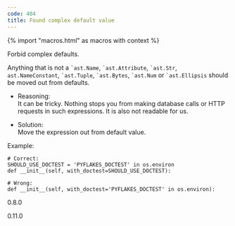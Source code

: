 ```yaml
---
code: 404
title: Found complex default value
---
```


{% import "macros.html" as macros with context %}

Forbid complex defaults.

Anything that is not a `` `ast.Name ``, `` `ast.Attribute ``,
`` `ast.Str ``, `ast.NameConstant`, `` `ast.Tuple ``, `` `ast.Bytes ``,
`` `ast.Num `` or `` `ast.Ellipsis `` should be moved out from defaults.

  - Reasoning:  
    It can be tricky. Nothing stops you from making database calls or
    HTTP requests in such expressions. It is also not readable for us.

  - Solution:  
    Move the expression out from default value.

Example:

    # Correct:
    SHOULD_USE_DOCTEST = 'PYFLAKES_DOCTEST' in os.environ
    def __init__(self, with_doctest=SHOULD_USE_DOCTEST):
    
    # Wrong:
    def __init__(self, with_doctest='PYFLAKES_DOCTEST' in os.environ):

<div class="versionadded">

0.8.0

</div>

<div class="versionchanged">

0.11.0

</div>